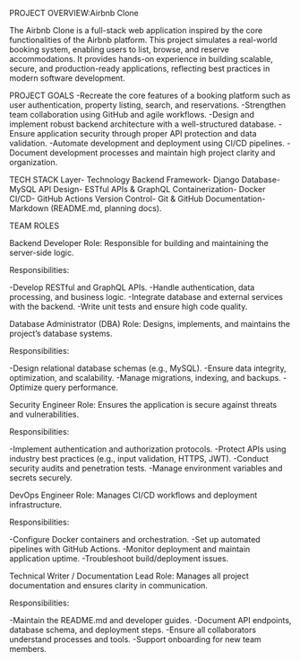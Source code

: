 PROJECT OVERVIEW:Airbnb Clone

The Airbnb Clone is a full-stack web application inspired by the core functionalities of the Airbnb platform.
This project simulates a real-world booking system, enabling users to list, browse, and reserve accommodations.
It provides hands-on experience in building scalable, secure, and production-ready applications, reflecting best practices in modern software development.

PROJECT GOALS
-Recreate the core features of a booking platform such as user authentication, property listing, search, and reservations.
-Strengthen team collaboration using GitHub and agile workflows.
-Design and implement robust backend architecture with a well-structured database.
-Ensure application security through proper API protection and data validation.
-Automate development and deployment using CI/CD pipelines.
-Document development processes and maintain high project clarity and organization.

TECH STACK
Layer- Technology
Backend Framework- Django
Database- MySQL
API Design- ESTful APIs & GraphQL
Containerization- Docker
CI/CD- GitHub Actions
Version Control- Git & GitHub
Documentation- Markdown (README.md, planning docs).

TEAM ROLES

Backend Developer
Role: Responsible for building and maintaining the server-side logic.

Responsibilities:

-Develop RESTful and GraphQL APIs.
-Handle authentication, data processing, and business logic.
-Integrate database and external services with the backend.
-Write unit tests and ensure high code quality.

Database Administrator (DBA)
Role: Designs, implements, and maintains the project’s database systems.

Responsibilities:

-Design relational database schemas (e.g., MySQL).
-Ensure data integrity, optimization, and scalability.
-Manage migrations, indexing, and backups.
-Optimize query performance.

Security Engineer
Role: Ensures the application is secure against threats and vulnerabilities.

Responsibilities:

-Implement authentication and authorization protocols.
-Protect APIs using industry best practices (e.g., input validation, HTTPS, JWT).
-Conduct security audits and penetration tests.
-Manage environment variables and secrets securely.

DevOps Engineer
Role: Manages CI/CD workflows and deployment infrastructure.

Responsibilities:

-Configure Docker containers and orchestration.
-Set up automated pipelines with GitHub Actions.
-Monitor deployment and maintain application uptime.
-Troubleshoot build/deployment issues.

Technical Writer / Documentation Lead
Role: Manages all project documentation and ensures clarity in communication.

Responsibilities:

-Maintain the README.md and developer guides.
-Document API endpoints, database schema, and deployment steps.
-Ensure all collaborators understand processes and tools.
-Support onboarding for new team members.

